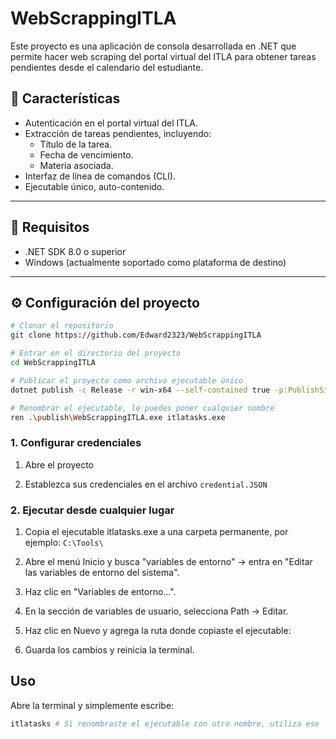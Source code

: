 # WebScrappingITLA

Este proyecto es una aplicación de consola desarrollada en .NET que permite hacer web scraping del portal virtual del ITLA para obtener tareas pendientes desde el calendario del estudiante.

## 🧩 Características

- Autenticación en el portal virtual del ITLA.
- Extracción de tareas pendientes, incluyendo:
  - Título de la tarea.
  - Fecha de vencimiento.
  - Materia asociada.
- Interfaz de línea de comandos (CLI).
- Ejecutable único, auto-contenido.

---

## 🚀 Requisitos

- .NET SDK 8.0 o superior
- Windows (actualmente soportado como plataforma de destino)

---

## ⚙️ Configuración del proyecto


```bash
# Clonar el repositorio
git clone https://github.com/Edward2323/WebScrappingITLA

# Entrar en el directorio del proyecto
cd WebScrappingITLA

# Publicar el proyecto como archivo ejecutable único
dotnet publish -c Release -r win-x64 --self-contained true -p:PublishSingleFile=true -o ./publish

# Renombrar el ejecutable, le puedes poner cualquier nombre
ren .\publish\WebScrappingITLA.exe itlatasks.exe
```

### 1. Configurar credenciales 

1. Abre el proyecto

2. Establezca sus credenciales en el archivo ```credential.JSON```

### 2. Ejecutar desde cualquier lugar 

1. Copia el ejecutable itlatasks.exe a una carpeta permanente, por ejemplo:
```C:\Tools\```

2. Abre el menú Inicio y busca "variables de entorno" → entra en "Editar las variables de entorno del sistema".

2. Haz clic en "Variables de entorno…".

3. En la sección de variables de usuario, selecciona Path → Editar.

4. Haz clic en Nuevo y agrega la ruta donde copiaste el ejecutable:

6. Guarda los cambios y reinicia la terminal.

## Uso
Abre la terminal y simplemente escribe:
```bash
itlatasks # Si renombraste el ejecutable con otro nombre, utiliza ese
```